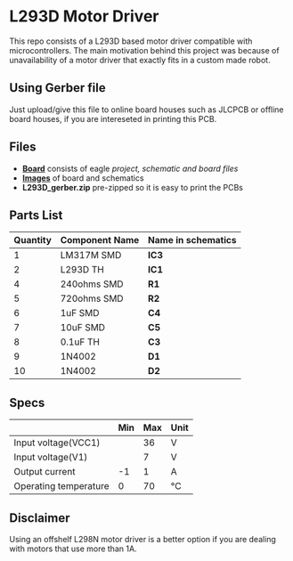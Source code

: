 # L293D Motor Driver
This repo consists of a L293D based motor driver compatible with microcontrollers. The main motivation behind this project was because of unavailability of a motor driver that exactly fits in a custom made robot.

## Using Gerber file
Just upload/give this file to online board houses such as JLCPCB or offline board houses, if you are intereseted in printing this PCB.

## Files
 - **[Board](https://github.com/dhanuzch/L293D-Customized-Motor-Driver/edit/master/Board/)** consists of eagle *project, schematic and board files*
 - **[Images](https://github.com/dhanuzch/L293D-Customized-Motor-Driver/edit/master/Images/)** of board and schematics
 - **L293D_gerber.zip** pre-zipped so it is easy to print the PCBs

## Parts List
|Quantity         |Component Name | Name in schematics|                        
|----------------|---------------|---|
|1|LM317M SMD|**IC3**|
|2|L293D TH |**IC1**|
|4|240ohms SMD|**R1** |
|5|720ohms SMD|**R2** |
|6|1uF SMD|**C4** |
|7|10uF SMD|**C5**|
|8|0.1uF TH|**C3**|
|9|1N4002|**D1**|
|10|1N4002|**D2**|

## Specs
|         |Min | Max |Unit|                        
|----------------|-----|----|---|
|Input voltage(VCC1)||36|V|
|Input voltage(V1)||7|V|
|Output current|-1|1|A|
|Operating temperature|0|70|°C|

## Disclaimer
Using an offshelf L298N motor driver is a better option if you are dealing with motors that use more than 1A.
